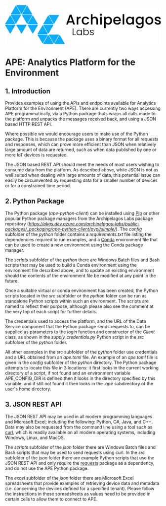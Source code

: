 <picture align="center">
  <img alt="Pandas Logo" src="./ArchipelagosLabsLogo.png">
</picture>


# APE: Analytics Platform for the Environment

## 1. Introduction

Provides examples of using the APIs and endpoints available for Analytics Platform for the Environment (APE). There are currently two ways accessing APE programmatically, via a Python package thats wraps all calls made to the platform and unpacks the messages received back, and using a JSON based HTTP REST API.

Where possible we would encourage users to make use of the Python package. This is because the package uses a binary format for all requests and responses, which can prove more efficient than JSON when relatively large amount of data are returned, such as when data published by one or more IoT devices is requested.

The JSON based REST API should meet the needs of most users wishing to consume data from the platform. As described above, while JSON  is not as well suited when dealing with large amounts of data, this potential issue can easily be circumvented by requesting data for a smaller number of devices or for a constrained time period.

## 2. Python Package

The Python package (<i>ape-python-client</i>) can be installed using <a href=https://pypi.org/project/pip/>Pip</a> or other popular Python package managers from the Archipelagos Labs package repository (<i>https://pkgs.dev.azure.com/archipelagos-labs/public-packages/_packaging/ape-python-client/pypi/simple/</i>). The <i>config</i> subfolder of the <i>python</i> folder contains a <i>requirements.txt</i> file listing the dependencies required to run examples, and a <a href=https://docs.conda.io/projects/conda/en/stable>Conda</a> environment file that can be used to create a new environment using the Conda package manager. 

The <i>scripts</i> subfolder of the <i>python</i> there are Windows Batch files and Bash scripts that may be used to build a Conda environment using the environment file described above, and to update an existing environment should the contents of the environment file be modified at any point in the future.

Once a suitable virtual or conda environment has been created, the Python scripts located in the <i>src</i> subfolder or the <i>python</i> folder can be run as standalone Python scripts within such an environment. The scripts are named to reflect their purpose, although please also see the comment at the very top of each script for further details.

The credentials used to access the platform, and the URL of the Data Service component that the Python package sends requests to, can be supplied as parameters to the <i>login</i> function and constructor of the <i>Client</i> class, as shown in the <i>supply_credentials.py</i> Python script in the <i>src</i> subfolder of the <i>python</i> folder. 

All other examples in the <i>src</i> subfolder of the <i>python</i> folder use credentials and a URL obtained from an <i>ape.toml</i> file. An example of an <i>ape.toml</i> file is given in the <i>config</i> subfolder of the <i>python</i> directory. The Python package attempts to locate this file in 3 locations: it first looks in the current working directory of a script, if not found and an environment variable APE_CONFIG_DIR is defined then it looks in the directory specified by this variable, and if still not found it then looks in the <i>.ape</i> subdirectory of the user's home directory.     


## 3. JSON REST API

The JSON REST API may be used in all modern programming languages and Microsoft Excel; including the following: Python, C#, Java, and C++. Data may also be requested from the command line using a tool such as <a href=https://curl.se/>curl</a>, which is readily available on all modern operating systems, including Windows, Linux, and MacOS.

The <i>scripts</i> subfolder of the <i>json</i> folder there are Windows Batch files and Bash scripts that may be used to send requests using curl. In the <i>src</i> subfolder of the <i>json</i> folder there are example Python scripts that use the JSON REST API and only require the <a href=https://pypi.org/project/requests/>requests</a> package as a dependency, and do not use the APE Python package.  

The <i>excel</i> subfolder of the <i>json</i> folder there are Microsoft Excel spreadsheets that provide examples of retrieving device data and metadata (i.e. concerning the devices defined for a specified tenant). Please follow the instructions in these spreadsheets as values need to be provided in certain cells to allow them to connect to APE. 
